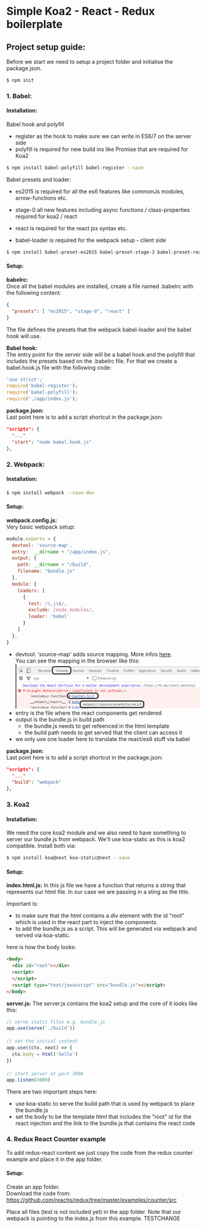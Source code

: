# Simple Koa2 - React - Redux boilerplate

## Project setup guide:
Before we start we need to setup a project folder and initialise the package.json.
```bash
$ npm init
```

### 1. Babel:
#### Installation:
Babel hook and polyfill
- register as the hook to make sure we can write in ES6/7 on the server side
- polyfill is required for new build ins like Promise that are required for Koa2
```bash
$ npm install babel-polyfill babel-register --save
```

Babel presets and loader:
- es2015 is required for all the es6 features like commonJs modules, arrow-functions etc.

- stage-0 all new features including async functions / class-properties required for koa2 / react
- react is required for the react jsx syntax etc.
- babel-loader is required for the webpack setup - client side
```bash
$ npm install babel-preset-es2015 babel-preset-stage-3 babel-preset-react babel-loader --save-dev
```

#### Setup:
__babelrc:__  
Once all the babel modules are installed, create a file named .babelrc with the following content:

```json
{
  "presets": [ "es2015", "stage-0", "react" ]
}
```
The file defines the presets that the webpack babel-loader and the babel hook will use.  

__Babel hook:__  
The entry point for the server side will be a babel hook and the polyfill that includes the presets based on the .babelrc file. For that we create a babel.hook.js file with the following code:

```javascript
'use strict';
require('babel-register');
require('babel-polyfill');
require('./app/index.js');
```

__package.json:__  
Last point here is to add a script shortcut in the package.json:
```json
"scripts": {
  "..."
  "start": "node babel.hook.js"
},
```

### 2. Webpack:
#### Installation:

```bash
$ npm install webpack --save-dev
```

#### Setup:

__webpack.config.js:__  
Very basic webpack setup:
```javascript
module.exports = {
  devtool: 'source-map',
  entry:  __dirname + "/app/index.js",
  output: {
    path: __dirname + "/build",
    filename: "bundle.js"
  },
  module: {
    loaders: [
      {
        test: /\.js$/,
        exclude: /node_modules/,
        loader: 'babel'
      }
    ]
  },
}
```
- devtool: 'source-map' adds source mapping. More infos [here](http://webpack.github.io/docs/configuration.html#devtool).  
You can see the mapping in the browser like this:
![Webpack Source Map Browser](./Webpack_SourceMap.jpg)
- entry is the file where the react components get rendered
- output is the bundle.js in build path
  - the bundle.js needs to get refeenced in the html template
  - the build path needs to get served that the client can access it
- we only use one loader here to translate the react/es6 stuff via babel

__package.json:__  
Last point here is to add a script shortcut in the package.json:
```json
"scripts": {
  "..."
  "build": "webpack"
},
```
### 3. Koa2
#### Installation:
We need the core koa2 module and we also need to have something to server our bundle.js from webpack. We'll use koa-static as this is koa2 compatible.
Install both via:
```bash
$ npm install koa@next koa-static@next --save
```
#### Setup:

__index.html.js:__
In this js file we have a function that returns a string that represents our html file. In our case we are passing in a sting as the title.  

Important is:
- to make sure that the html contains a div element with the id "root" which is used in the react part to inject the components.
- to add the bundle.js as a script. This will be generated via webpack and served via koa-static.

here is how the body looks:
```html
<body>
  <div id="root"></div>
  <script>
  </script>
  <script type="text/javascript" src="bundle.js"></script>
</body>
```
__server.js:__
The server.js contains the koa2 setup and the core of it looks like this:
```javascript
// serve static files e.g. bundle.js
app.use(serve('./build'))

// set the initial content
app.use((ctx, next) => {
  ctx.body = html('hello')
})

// start server at port 3000
app.listen(3000)
```
There are two important steps here:
 - use koa-static to serve the build path that is used by webpack to place the bundle.js
 - set the body to be the template html that includes the "root" id for the react injection and the link to the bundle.js that contains the react code

### 4. Redux React Counter example
To add redux-react content we just copy the code from the redux counter example and place it in the app folder.

#### Setup:
Create an app folder.  
Download the code from:  
https://github.com/reactjs/redux/tree/master/examples/counter/src

Place all files (test is not included yet) in the app folder.
Note that our webpack is pointing to the index.js from this example.
TESTCHANGE
